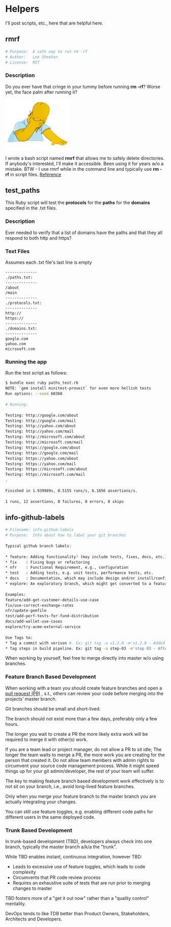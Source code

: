 # Helpers

I'll post scripts, etc., here that are helpful here.

## rmrf
```bash
# Purpose:  A safe way to run rm -rf
# Author:   Lex Sheehan
# License:  MIT
```

### Description

Do you ever have that cringe in your tummy before running **rm -rf**?  Worse yet, the face palm after running it?

![](images/homer-face-palm.png)

I wrote a bash script named **rmrf** that allows me to safely delete directories.  If anybody's interested, I'll make it accessible.  Been using it for years w/o a mistake. BTW - I use rmrf while in the command line  and typically use **rm -rf** in script files.  [Reference](https://twitter.com/lex_sheehan/status/1168634686001897482)



## test_paths

This Ruby script will test the **protocols** for the **paths** for the **domains** specified in the .txt files.

### Description

Ever needed to verify that a list of domains have the paths and that they all respond to both http and https?

### Text Files

Assumes each .txt file's last line is empty

```
--------------
./paths.txt:
--------------
/about
/main
--------------
./protocols.txt:
--------------
http://
https://
--------------
./domains.txt:
--------------
google.com
yahoo.com
microsoft.com
```

### Running the app

Run the test script as follows:

```bash
$ bundle exec ruby paths_test.rb 
NOTE: `gem install minitest-proveit` for even more hellish tests
Run options: --seed 60360

# Running:

Testing: http://google.com/about
Testing: http://google.com/mail
Testing: http://yahoo.com/about
Testing: http://yahoo.com/mail
Testing: http://microsoft.com/about
Testing: http://microsoft.com/mail
Testing: https://google.com/about
Testing: https://google.com/mail
Testing: https://yahoo.com/about
Testing: https://yahoo.com/mail
Testing: https://microsoft.com/about
Testing: https://microsoft.com/mail
.

Finished in 1.939989s, 0.5155 runs/s, 6.1856 assertions/s.

1 runs, 12 assertions, 0 failures, 0 errors, 0 skips
```



## info-github-labels

```bash
# Filename: info-github-labels
# Purpose:  Info about how to label your git branches

Typical github branch labels:

* feature: Adding functionality? (may include tests, fixes, docs, etc.)
* fix    : Fixing bugs or refactoring
* nfr    : Functional Requirement, e.g., configuration
* test   : Adding tests, e.g. unit tests, performance tests, etc.
* docs   : Documentation, which may include design and/or install/config documention
* explore: An exploratory branch, which might get converted to a feature branch

Examples:
feature/add-get-customer-details-use-case
fix/use-correct-exchange-rates
nfr/update-gemfile
test/add-perf-tests-for-fund-distribution
docs/add-wallet-use-cases
explore/try-acme-external-service

Use Tags to:
* Tag a commit with verison #. Ex: git tag -a v1.2.0 -m'v1.2.0 - Added Admin GUI' 9fceb02
* Tag steps in build pipeline. Ex: git tag -a step-03 -m'step 03 - After data migration'

```

When working by yourself, feel free to merge directly into master w/o using branches.

### Feature Branch Based Development

When working with a team you should create feature branches and open a [pull request (PR)](https://help.github.com/en/articles/about-pull-requests) , s.t., others can review your code before merging into the projects' master branch.

Git branches should be small and  short-lived.  

The branch should not exist more than a few days, preferably only a few hours.

The longer you wait to create a PR the more likely extra work will be required to merge it with other(s) work.

If you are a team lead or project manager, do not allow a PR to sit idle; The longer the team waits to merge a PR, the more work you are creating for the person that created it.  Do not allow team members with admin rights to circumvent your source code management process. While it might speed things up for your git admin/developer, the rest of your team will suffer.

The key to making feature branch based development work effectively is to not sit on your branch, i.e., avoid long-lived feature branches.

Only when you merge your feature branch to the master branch you are actually integrating your changes.

You can still use feature toggles, e.g. enabling different code paths for different users in the same deployed code.

### Trunk Based Development

In trunk-based development (TBD), developers always check into one branch, typically the master branch a/k/a the "trunk".

While TBD enables instant, continuous integration, however TBD:

* Leads to excessive use of feature toggles, which leads to code complexity
* Circumvents that PR code review process
* Requires an exhaustive suite of tests that are run prior to merging changes to master

TBD fosters more of a "get it out now" rather than a "quality control" mentality.

DevOps tends to like TDB better than Product Owners, Stakeholders, Architects and Developers.

